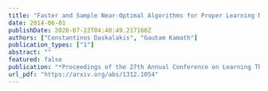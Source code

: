```yaml
---
title: "Faster and Sample Near-Optimal Algorithms for Proper Learning Mixtures of Gaussians"
date: 2014-06-01
publishDate: 2020-07-22T04:40:49.217168Z
authors: ["Constantinos Daskalakis", "Gautam Kamath"]
publication_types: ["1"]
abstract: ""
featured: false
publication: "*Proceedings of the 27th Annual Conference on Learning Theory* (COLT 2014)"
url_pdf: "https://arxiv.org/abs/1312.1054"
---
```



